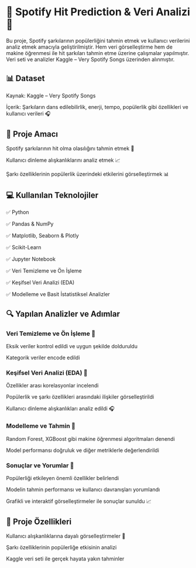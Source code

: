  # 🎵 Spotify Hit Prediction & Veri Analizi 🎵

Bu proje, Spotify şarkılarının popülerliğini tahmin etmek ve kullanıcı verilerini analiz etmek amacıyla geliştirilmiştir. Hem veri görselleştirme hem de makine öğrenmesi ile hit şarkıları tahmin etme üzerine çalışmalar yapılmıştır.
Veri seti ve analizler Kaggle – Very Spotify Songs üzerinden alınmıştır.

 ## 📊 Dataset

Kaynak: Kaggle – Very Spotify Songs

İçerik: Şarkıların dans edilebilirlik, enerji, tempo, popülerlik gibi özellikleri ve kullanıcı verileri 🎧

## 🎯 Proje Amacı

Spotify şarkılarının hit olma olasılığını tahmin etmek 🔮

Kullanıcı dinleme alışkanlıklarını analiz etmek 📈

Şarkı özelliklerinin popülerlik üzerindeki etkilerini görselleştirmek 📊

## 💻 Kullanılan Teknolojiler

✅ Python

✅ Pandas & NumPy

✅ Matplotlib, Seaborn & Plotly

✅ Scikit-Learn

✅ Jupyter Notebook

✅ Veri Temizleme ve Ön İşleme

✅ Keşifsel Veri Analizi (EDA)

✅ Modelleme ve Basit İstatistiksel Analizler

## 🔍 Yapılan Analizler ve Adımlar

### Veri Temizleme ve Ön İşleme 🧹

Eksik veriler kontrol edildi ve uygun şekilde dolduruldu

Kategorik veriler encode edildi

### Keşifsel Veri Analizi (EDA) 🔎

Özellikler arası korelasyonlar incelendi

Popülerlik ve şarkı özellikleri arasındaki ilişkiler görselleştirildi

Kullanıcı dinleme alışkanlıkları analiz edildi 🎧

### Modelleme ve Tahmin 🤖

Random Forest, XGBoost gibi makine öğrenmesi algoritmaları denendi

Model performansı doğruluk ve diğer metriklerle değerlendirildi

### Sonuçlar ve Yorumlar 📌

Popülerliği etkileyen önemli özellikler belirlendi

Modelin tahmin performansı ve kullanıcı davranışları yorumlandı

Grafikli ve interaktif görselleştirmeler ile sonuçlar sunuldu 📈

## 🌟 Proje Özellikleri

Kullanıcı alışkanlıklarına dayalı görselleştirmeler 🎨

Şarkı özelliklerinin popülerliğe etkisinin analizi

Kaggle veri seti ile gerçek hayata yakın tahminler
